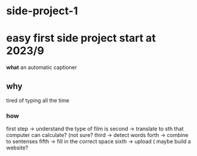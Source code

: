 # side-project-1
<h1>easy first side project start at 2023/9</h1>
<p>
  <b>what</b>
  an automatic captioner
  <h2>why</h2>
  tired of typing all the time
  <h3>how</h3>
  first step -> understand the type of film is 
  second -> translate to sth that computer can calculate? (not sure?
  third -> detect words
  forth -> combine to sentenses
  fifth -> fill in the correct space
  sixth -> upload ( maybe build a website?
</p>
